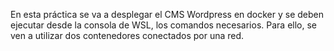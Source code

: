 En esta práctica se va a desplegar el CMS Wordpress en docker y se deben ejecutar desde la consola de WSL, los comandos necesarios.
Para ello, se ven a utilizar dos contenedores conectados por una red.

